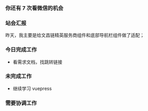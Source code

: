### 你还有 7 次看微信的机会

### 站会汇报

昨天，我主要是给文昌链精英服务商组件和底部导航栏组件做了适配；

### 今日完成工作

- 看需求文档，找跳转链接


### 未完成工作

- 继续学习 vuepress


### 需要协调工作

